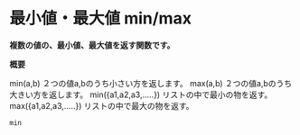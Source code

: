 # 最小値・最大値 min/max

**複数の値の、最小値、最大値を返す関数です。**

**概要**

min(a,b)  ２つの値a,bのうち小さい方を返します。
max(a,b)  ２つの値a,bのうち大きい方を返します。
min({a1,a2,a3,.....})  リストの中で最小の物を返す。
max({a1,a2,a3,.....})  リストの中で最大の物を返す。

```python:
min
```